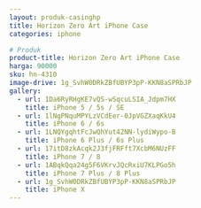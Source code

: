 ```yaml
---
layout: produk-casinghp
title: Horizon Zero Art iPhone Case
categories: iphone

# Produk
product-title: Horizon Zero Art iPhone Case
harga: 90000
sku: hn-4310
image-drive: 1g_SvhW0DRkZBfUBYP3pP-KKN8aSPRbJP
gallery:
  - url: 1Da6RyRHgKE7vQS-wSqcuLSIA_Jdpm7HX
    title: iPhone 5 / 5s / SE
  - url: 1lNgPNquMPYLzVCdEer-0JpVGZXaqKkU4
    title: iPhone 6 / 6s
  - url: 1LNQYgqhtFcJwQhYut42NN-lydiWypo-B
    title: iPhone 6 Plus / 6s Plus
  - url: 17itD8zkAcqk2J3fjFRFft7XcbM6NUzFF
    title: iPhone 7 / 8
  - url: 1ABqkQqa24g5F6VKrvJQcRxiU7KLPGo5h
    title: iPhone 7 Plus / 8 Plus
  - url: 1g_SvhW0DRkZBfUBYP3pP-KKN8aSPRbJP
    title: iPhone X
---
```

